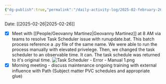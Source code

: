 ```yaml
---
{"dg-publish":true,"permalink":"/daily-activity-log/2025-02-february-26/","noteIcon":"","created":"2025-02-26T08:32:00.398-06:00"}
---
```


Date: [[2025-02-26\|2025-02-26]]

- [x] Meet with [[People/Geovanny Martinez\|Geovanny Martinez]] at 8 AM via teams to resolve Task Scheduler issue with runupdate.bat. This batch process reference a .py file of the same name. We were able to run the process manually with elevated privelege. Then, we changed the task scheduler to an observable time. It can. The task schedule was returned to it's original time.  ![Task Scheduler - Error - Manual 1.png](/img/user/Task%20Scheduler%20-%20Error%20-%20Manual%201.png)
- [x] Morning meeting - discuss maintenance ongoing training with external influence with Path (Subject matter PVC schedules and appropriate glue)
